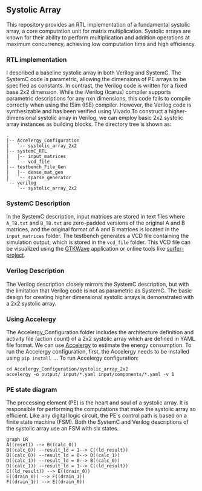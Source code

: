 ## Systolic Array 
This repository provides an RTL implementation of a fundamental systolic array, a core computation unit for matrix multiplication. Systolic arrays are known for their ability to perform multiplication and addition operations at maximum concurrency, achieving low computation time and high efficiency.

### RTL implementation
I described a baseline systolic array in both Verilog and SystemC. The SystemC code is parametric, allowing the dimensions of PE arrays to be specified as constants. In contrast, the Verilog code is written for a fixed base 2x2 dimension. While the iVerilog (Icarus) compiler supports parametric descriptions for any nxn dimensions, this code fails to compile correctly when using the ISim (ISE) compiler. However, the Verilog code is synthesizable and has been verified using Vivado.To construct a higher-dimensional systolic array in Verilog, we can employ basic 2x2 systolic array instances as building blocks. 
The directory tree is shown as:
```
.
|-- Accelergy_Configuration
|   `-- systolic_array_2x2
|-- systemC_RTL
|   |-- input_matrices
|   `-- vcd_file
|-- testbench_File_Gen
|   |-- dense_mat_gen
|   `-- sparse_generator
`-- verilog
    `-- systolic_array_2x2
```

### SystemC Description
In the SystemC description, input matrices are stored in text files where `A_TB.txt` and `B_TB.txt` are zero-padded versions of the original A and B matrices, and the original format of A and B matrices is located in the `input_matrices` folder. The testbench generates a VCD file containing the simulation output, which is stored in the `vcd_file` folder. This VCD file can be visualized using the [GTKWave](https://gtkwave.sourceforge.net/) application or online tools like [surfer-project](https://app.surfer-project.org/).

### Verilog Description
The Verilog description closely mirrors the SystemC description, but with the limitation that Verilog code is not as parametric as SystemC. The basic design for creating higher dimensional systolic arrays is demonstrated with a 2x2 systolic array.

### Using Accelergy
The Accelergy_Configuration folder includes the architecture definition and activity file (action count) of a 2x2 systolic array which are defined in YAML file format. We can use [Accelergy](https://accelergy.mit.edu/) to estimate the energy consumption. To run the Accelergy configuration, first, the Accelergy needs to be installed using `pip install .`. To run Accelergy configuration:
```
cd Accelergy_Configuration/systolic_array_2x2
accelergy -o output/ input/*.yaml input/components/*.yaml -v 1
```

### PE state diagram
The processing element (PE) is the heart and soul of a systolic array. It is responsible for performing the computations that make the systolic array so efficient. Like any digital logic circuit, the PE's control path is based on a finite state machine (FSM). Both the SystemC and Verilog descriptions of the systolic array use an FSM with six states.
``` mermaid
graph LR
A((reset)) --> B((calc_0))
B((calc_0)) --result_ld = 1--> C((ld_result))
B((calc_0)) --result_ld = 0--> D((calc_1))
D((calc_1)) --result_ld = 0--> B((calc_0))
D((calc_1)) --result_ld = 1--> C((ld_result))
C((ld_result)) --> E((drain_0))
E((drain_0)) --> F((drain_1))
F((drain_1)) --> E((drain_0))
```

